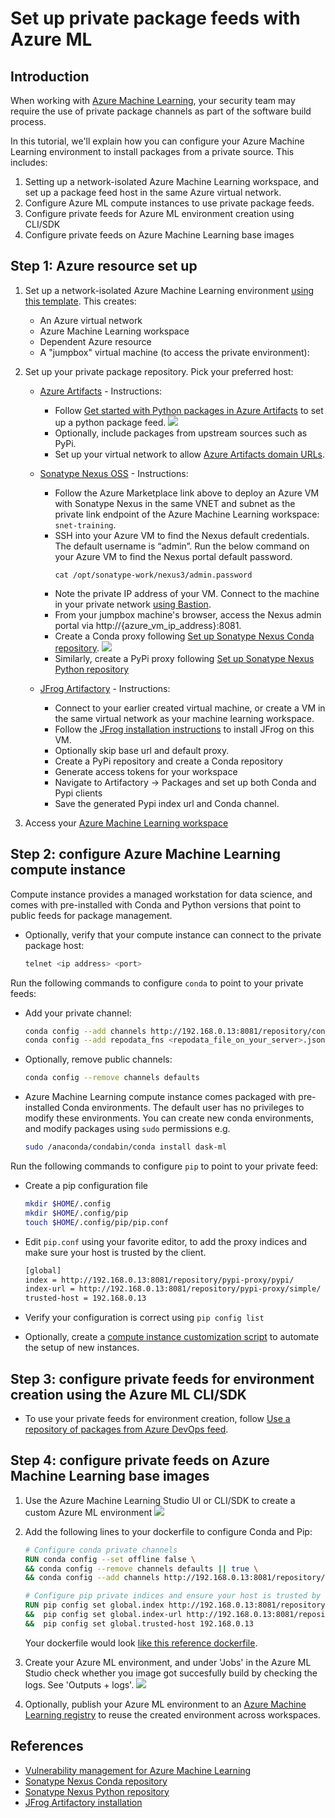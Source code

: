 # Set up private package feeds with Azure ML

## Introduction

When working with [Azure Machine Learning](https://learn.microsoft.com/en-us/azure/machine-learning/), your security team may require the use of private package channels as part of the software build process. 

In this tutorial, we'll explain how you can configure your Azure Machine Learning environment to install packages from a private source. This includes:
1. Setting up a network-isolated Azure Machine Learning workspace, and set up a package feed host in the same Azure virtual network.
1. Configure Azure ML compute instances to use private package feeds.
1. Configure private feeds for Azure ML environment creation using CLI/SDK
1. Configure private feeds on Azure Machine Learning base images

## Step 1: Azure resource set up

1. Set up a network-isolated Azure Machine Learning environment [using this template](https://github.com/Azure/azure-quickstart-templates/tree/master/quickstarts/microsoft.machinelearningservices/machine-learning-end-to-end-secure). This creates:
   
   * An Azure virtual network
   * Azure Machine Learning workspace
   * Dependent Azure resource
   * A "jumpbox" virtual machine (to access the private environment): 
		
1. Set up your private package repository. Pick your preferred host:

   * [Azure Artifacts](https://learn.microsoft.com/en-us/azure/devops/artifacts/start-using-azure-artifacts?view=azure-devops) - Instructions:

       * Follow [Get started with Python packages in Azure Artifacts](https://learn.microsoft.com/en-us/azure/devops/artifacts/quickstarts/python-packages?view=azure-devops) to set up a python package feed.
         ![](images/azure_artifacts_createfeed.png)  
       * Optionally, include packages from upstream sources such as PyPi.
       * Set up your virtual network to allow [Azure Artifacts domain URLs](https://learn.microsoft.com/en-us/azure/devops/organizations/security/allow-list-ip-url?view=azure-devops&tabs=IP-V4#azure-artifacts).

   * [Sonatype Nexus OSS](https://azuremarketplace.microsoft.com/en-in/marketplace/apps/askforcloudllc1651766049149.nexus_repository_oss_on_ubuntu_20_04_lts?tab=Overview&exp=ubp8) - Instructions:
        
        * Follow the Azure Marketplace link above to deploy an Azure VM with Sonatype Nexus in the same VNET and subnet as the private link endpoint of the Azure Machine Learning workspace: `snet-training`.
        * SSH into your Azure VM to find the Nexus default credentials. The default username is “admin”. Run the below command on your Azure VM to find the Nexus portal default password. 
          ```
          cat /opt/sonatype-work/nexus3/admin.password
          ```
        * Note the private IP address of your VM. Connect to the machine in your private network [using Bastion](https://learn.microsoft.com/en-us/azure/bastion/bastion-connect-vm-rdp-windows#rdp).
        * From your jumpbox machine's browser, access the Nexus admin portal via http://{azure_vm_ip_address}:8081.
        * Create a Conda proxy following [Set up Sonatype Nexus Conda repository](https://help.sonatype.com/repomanager3/nexus-repository-administration/formats/conda-repositories).
          ![](images/conda_proxy_created.png)  
        * Similarly, create a PyPi proxy following [Set up Sonatype Nexus Python repository](https://help.sonatype.com/repomanager3/nexus-repository-administration/formats/pypi-repositories) 

    * [JFrog Artifactory](https://jfrog.com/artifactory/install/) - Instructions:
        
        * Connect to your earlier created virtual machine, or create a VM in the same virtual network as your machine learning workspace.
        * Follow the [JFrog installation instructions](https://jfrog.com/artifactory/install/) to install JFrog on this VM.
        * Optionally skip base url and default proxy.
        * Create a PyPi repository and create a Conda repository
        * Generate access tokens for your workspace
        * Navigate to Artifactory -> Packages and set up both Conda and Pypi clients
        * Save the generated Pypi index url and Conda channel.

1. Access your [Azure Machine Learning workspace](http://ml.azure.com/)

## Step 2: configure Azure Machine Learning compute instance

Compute instance provides a managed workstation for data science, and comes with pre-installed with Conda and Python versions that point to public feeds for package management.

* Optionally, verify that your compute instance can connect to the private package host: 
  ```bash
  telnet <ip address> <port>
  ```

Run the following commands to configure `conda` to point to your private feeds:

* Add your private channel:
  ```bash
  conda config --add channels http://192.168.0.13:8081/repository/conda-proxy/
  conda config --add repodata_fns <repodata_file_on_your_server>.json
  ```
* Optionally, remove public channels:
  ```bash
  conda config --remove channels defaults
  ```

* Azure Machine Learning compute instance comes packaged with pre-installed Conda environments. The default user has no privileges to modify these environments. You can create new conda environments, and modify packages using `sudo` permissions e.g.
  ```bash
  sudo /anaconda/condabin/conda install dask-ml
  ```

Run the following commands to configure `pip` to point to your private feed:

* Create a pip configuration file
  ```bash
  mkdir $HOME/.config
  mkdir $HOME/.config/pip
  touch $HOME/.config/pip/pip.conf
  ```

* Edit `pip.conf` using your favorite editor, to add the proxy indices and make sure your host is trusted by the client.
  ```bash
  [global]
  index = http://192.168.0.13:8081/repository/pypi-proxy/pypi/
  index-url = http://192.168.0.13:8081/repository/pypi-proxy/simple/
  trusted-host = 192.168.0.13
  ```

* Verify your configuration is correct using `pip config list`

* Optionally, create a [compute instance customization script](https://learn.microsoft.com/en-us/azure/machine-learning/how-to-customize-compute-instance) to automate the setup of new instances.

## Step 3: configure private feeds for environment creation using the Azure ML CLI/SDK

* To use your private feeds for environment creation, follow [Use a repository of packages from Azure DevOps feed](https://learn.microsoft.com/en-us/azure/machine-learning/v1/how-to-use-private-python-packages#use-a-repository-of-packages-from-azure-devops-feed).


## Step 4: configure private feeds on Azure Machine Learning base images

1. Use the Azure Machine Learning Studio UI or CLI/SDK to create a custom Azure ML environment
   ![](images/create_azureml_environment.png)

1. Add the following lines to your dockerfile to configure Conda and Pip:
   ```dockerfile
   # Configure conda private channels
   RUN conda config --set offline false \
   && conda config --remove channels defaults || true \
   && conda config --add channels http://192.168.0.13:8081/repository/conda-proxy/main

   # Configure pip private indices and ensure your host is trusted by the client
   RUN pip config set global.index http://192.168.0.13:8081/repository/pypi-proxy/pypi/ \
   &&  pip config set global.index-url http://192.168.0.13:8081/repository/pypi-proxy/simple/ \
   &&  pip config set global.trusted-host 192.168.0.13
   ```

   Your dockerfile would look [like this reference dockerfile](example.dockerfile).

1. Create your Azure ML environment, and under 'Jobs' in the Azure ML Studio check whether you image got succesfully build by checking the logs. See 'Outputs + logs'.
   ![](images/check_image_build_logs.png)

1. Optionally, publish your Azure ML environment to an [Azure Machine Learning registry](https://learn.microsoft.com/en-us/azure/machine-learning/how-to-share-models-pipelines-across-workspaces-with-registries?tabs=cli) to reuse the created environment across workspaces.

## References

* [Vulnerability management for Azure Machine Learning](https://learn.microsoft.com/en-us/azure/machine-learning/concept-vulnerability-management)
* [Sonatype Nexus Conda repository](https://help.sonatype.com/repomanager3/nexus-repository-administration/formats/conda-repositories)
* [Sonatype Nexus Python repository](https://help.sonatype.com/repomanager3/nexus-repository-administration/formats/pypi-repositories)
* [JFrog Artifactory installation](https://jfrog.com/start-free/install/)